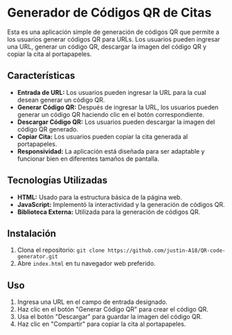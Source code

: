 # Generador de Códigos QR de Citas

Esta es una aplicación simple de generación de códigos QR que permite a los usuarios generar códigos QR para URLs. Los usuarios pueden ingresar una URL, generar un código QR, descargar la imagen del código QR y copiar la cita al portapapeles.

## Características

- **Entrada de URL:** Los usuarios pueden ingresar la URL para la cual desean generar un código QR.
- **Generar Código QR:** Después de ingresar la URL, los usuarios pueden generar un código QR haciendo clic en el botón correspondiente.
- **Descargar Código QR:** Los usuarios pueden descargar la imagen del código QR generado.
- **Copiar Cita:** Los usuarios pueden copiar la cita generada al portapapeles.
- **Responsividad:** La aplicación está diseñada para ser adaptable y funcionar bien en diferentes tamaños de pantalla.

## Tecnologías Utilizadas

- **HTML:** Usado para la estructura básica de la página web.
- **JavaScript:** Implementó la interactividad y la generación de códigos QR.
- **Biblioteca Externa:** Utilizada para la generación de códigos QR.

## Instalación

1. Clona el repositorio: `git clone https://github.com/justin-A18/QR-code-generator.git`
2. Abre `index.html` en tu navegador web preferido.

## Uso

1. Ingresa una URL en el campo de entrada designado.
2. Haz clic en el botón "Generar Código QR" para crear el código QR.
3. Usa el botón "Descargar" para guardar la imagen del código QR.
4. Haz clic en "Compartir" para copiar la cita al portapapeles.
